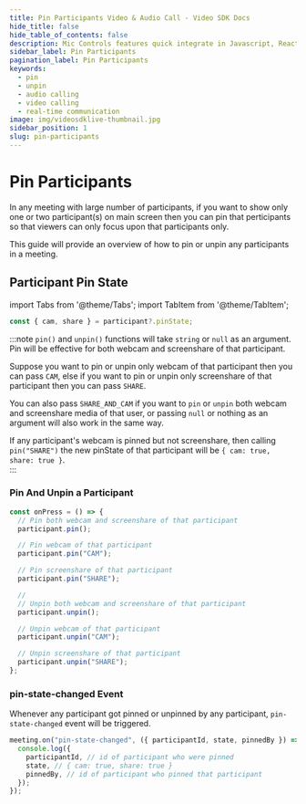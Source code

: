 ```yaml
---
title: Pin Participants Video & Audio Call - Video SDK Docs
hide_title: false
hide_table_of_contents: false
description: Mic Controls features quick integrate in Javascript, React JS, Android, IOS, React Native, Flutter with Video SDK to add live video & audio conferencing to your applications.
sidebar_label: Pin Participants
pagination_label: Pin Participants
keywords:
  - pin
  - unpin
  - audio calling
  - video calling
  - real-time communication
image: img/videosdklive-thumbnail.jpg
sidebar_position: 1
slug: pin-participants
---
```


# Pin Participants

In any meeting with large number of participants, if you want to show only one or two participant(s) on main screen then you can pin that perticipants so that viewers can only focus upon that participants only.

This guide will provide an overview of how to pin or unpin any participants in a meeting.

## Participant Pin State

import Tabs from '@theme/Tabs';
import TabItem from '@theme/TabItem';

```js
const { cam, share } = participant?.pinState;
```

:::note
`pin()` and `unpin()` functions will take `string` or `null` as an argument. Pin will be effective for both webcam and screenshare of that participant.

Suppose you want to pin or unpin only webcam of that participant then you can pass `CAM`, else if you want to pin or unpin only screenshare of that participant then you can pass `SHARE`.

You can also pass `SHARE_AND_CAM` if you want to `pin` or `unpin` both webcam and screenshare media of that user, or passing `null` or nothing as an argument will also work in the same way.

If any participant's webcam is pinned but not screenshare, then calling `pin("SHARE")` the new pinState of that participant will be `{ cam: true, share: true }`.  
:::

### Pin And Unpin a Participant

```js
const onPress = () => {
  // Pin both webcam and screenshare of that participant
  participant.pin();

  // Pin webcam of that participant
  participant.pin("CAM");

  // Pin screenshare of that participant
  participant.pin("SHARE");

  //
  // Unpin both webcam and screenshare of that participant
  participant.unpin();

  // Unpin webcam of that participant
  participant.unpin("CAM");

  // Unpin screenshare of that participant
  participant.unpin("SHARE");
};
```

### pin-state-changed Event

Whenever any participant got pinned or unpinned by any participant, `pin-state-changed` event will be triggered.

```js
meeting.on("pin-state-changed", ({ participantId, state, pinnedBy }) => {
  console.log({
    participantId, // id of participant who were pinned
    state, // { cam: true, share: true }
    pinnedBy, // id of participant who pinned that participant
  });
});
```
